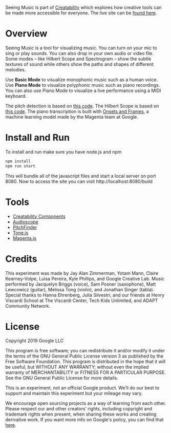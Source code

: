 Seeing Music is part of [Creatability](https://experiments.withgoogle.com/collection/creatability) which explores how creative tools can be made more accessible for everyone. The live site can be [found here](https://creatability.withgoogle.com/seeing-music/).

# Overview

Seeing Music is a tool for visualizing music. You can turn on your mic to sing or play sounds. You can also drop in your own audio or video file. Some modes – like Hilbert Scope and Spectrogram – show the subtle textures of sound while others show the paths and shapes of different melodies.

Use **Basic Mode** to visualize monophonic music such as a human voice. Use **Piano Mode** to visualize polyphonic music such as piano recordings. You can also use Piano Mode to visualize a live performance using a MIDI keyboard.

The pitch detection is based on [this code](https://github.com/peterkhayes/pitchfinder). The Hilbert Scope is based on [this code](https://github.com/conundrumer/audioscope). The piano transcription is built with [Onsets and Frames](https://magenta.tensorflow.org/onsets-frames), a machine learning model made by the Magenta team at Google.

# Install and Run

To install and run make sure you have node.js and npm

```bash
npm install
npm run start
```

This will bundle all of the javascript files and start a local server on port 8080. Now to access the site you can visit http://localhost:8080/build

# Tools

- [Creatability Components](https://github.com/googlecreativelab/creatability-components)
- [Audioscope](https://github.com/conundrumer/audioscope)
- [PitchFinder](https://github.com/peterkhayes/pitchfinder)
- [Tone.js](https://github.com/Tonejs/Tone.js)
- [Magenta.js](https://github.com/tensorflow/magenta-js)

# Credits

This experiment was made by Jay Alan Zimmerman, Yotam Mann, Claire Kearney-Volpe, Luisa Pereira, Kyle Phillips, and Google Creative Lab. Music performed by Jacquelyn Briggs (voice), Sam Posner (saxophone), Matt Lewcowicz (guitar), Melissa Tong (violin), and Jonathan Singer (tabla). Special thanks to Hanna Ehrenberg, Julia Silvestri, and our friends at Henry Viscardi School at The Viscardi Center, Tech Kids Unlimited, and ADAPT Community Network.

# License

Copyright 2019 Google LLC

This program is free software; you can redistribute it and/or modify it under the terms of the GNU General Public License version 3 as published by the Free Software Foundation. This program is distributed in the hope that it will be useful, but WITHOUT ANY WARRANTY; without even the implied warranty of MERCHANTABILITY or FITNESS FOR A PARTICULAR PURPOSE. See the GNU General Public License for more details.

This is an experiment, not an official Google product. We’ll do our best to support and maintain this experiment but your mileage may vary.

We encourage open sourcing projects as a way of learning from each other. Please respect our and other creators’ rights, including copyright and trademark rights when present, when sharing these works and creating derivative work. If you want more info on Google's policy, you can find that [here](https://www.google.com/permissions/).
